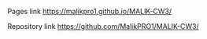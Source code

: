 Pages link
https://malikpro1.github.io/MALIK-CW3/

Repository link
https://github.com/MalikPRO1/MALIK-CW3/
